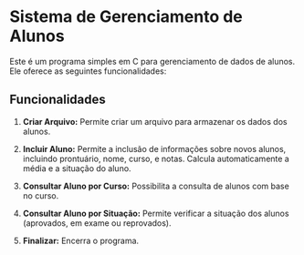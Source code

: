 # Sistema de Gerenciamento de Alunos

Este é um programa simples em C para gerenciamento de dados de alunos. Ele oferece as seguintes funcionalidades:

## Funcionalidades

1. **Criar Arquivo:** Permite criar um arquivo para armazenar os dados dos alunos.

2. **Incluir Aluno:** Permite a inclusão de informações sobre novos alunos, incluindo prontuário, nome, curso, e notas. Calcula automaticamente a média e a situação do aluno.

3. **Consultar Aluno por Curso:** Possibilita a consulta de alunos com base no curso.

4. **Consultar Aluno por Situação:** Permite verificar a situação dos alunos (aprovados, em exame ou reprovados).

5. **Finalizar:** Encerra o programa.
